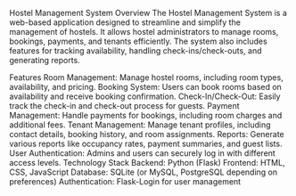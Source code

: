 Hostel Management System
Overview
The Hostel Management System is a web-based application designed to streamline and simplify the management of hostels. It allows hostel administrators to manage rooms, bookings, payments, and tenants efficiently. The system also includes features for tracking availability, handling check-ins/check-outs, and generating reports.

Features
Room Management: Manage hostel rooms, including room types, availability, and pricing.
Booking System: Users can book rooms based on availability and receive booking confirmation.
Check-In/Check-Out: Easily track the check-in and check-out process for guests.
Payment Management: Handle payments for bookings, including room charges and additional fees.
Tenant Management: Manage tenant profiles, including contact details, booking history, and room assignments.
Reports: Generate various reports like occupancy rates, payment summaries, and guest lists.
User Authentication: Admins and users can securely log in with different access levels.
Technology Stack
Backend: Python (Flask)
Frontend: HTML, CSS, JavaScript
Database: SQLite (or MySQL, PostgreSQL depending on preferences)
Authentication: Flask-Login for user management
